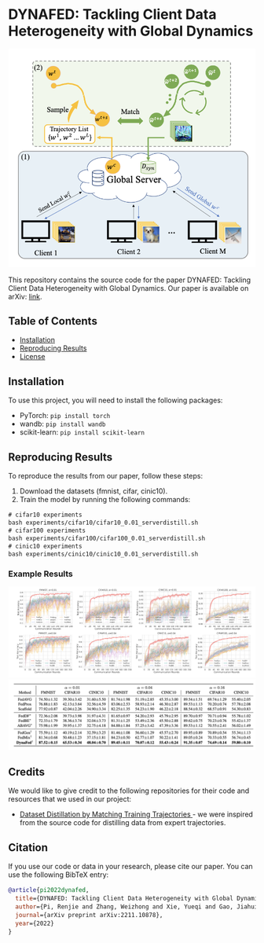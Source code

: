 # DYNAFED: Tackling Client Data Heterogeneity with Global Dynamics
![Main Figure](src/dynafed.png)

This repository contains the source code for the paper DYNAFED: Tackling Client Data Heterogeneity with Global Dynamics.
 Our paper is available on arXiv: [link](https://arxiv.org/abs/2211.10878).

## Table of Contents

- [Installation](#installation)
- [Reproducing Results](#reproducing-results)
- [License](#license)

## Installation
To use this project, you will need to install the following packages:

- PyTorch: `pip install torch`
- wandb: `pip install wandb`
- scikit-learn: `pip install scikit-learn`

## Reproducing Results

To reproduce the results from our paper, follow these steps:

1. Download the datasets (fmnist, cifar, cinic10).
2. Train the model by running the following commands:

```
# cifar10 experiments
bash experiments/cifar10/cifar10_0.01_serverdistill.sh
# cifar100 experiments
bash experiments/cifar100/cifar100_0.01_serverdistill.sh
# cinic10 experiments
bash experiments/cinic10/cinic10_0.01_serverdistill.sh

```

### Example Results

![Results 1](src/results.png)
![Results 2](src/results_table.png)

## Credits

We would like to give credit to the following repositories for their code and resources that we used in our project:

- [Dataset Distillation by Matching Training Trajectories
](https://github.com/GeorgeCazenavette/mtt-distillation) - we were inspired from the source code for distilling data from expert trajectories.

## Citation

If you use our code or data in your research, please cite our paper. You can use the following BibTeX entry:
```bibtex
@article{pi2022dynafed,
  title={DYNAFED: Tackling Client Data Heterogeneity with Global Dynamics},
  author={Pi, Renjie and Zhang, Weizhong and Xie, Yueqi and Gao, Jiahui and Wang, Xiaoyu and Kim, Sunghun and Chen, Qifeng},
  journal={arXiv preprint arXiv:2211.10878},
  year={2022}
}

